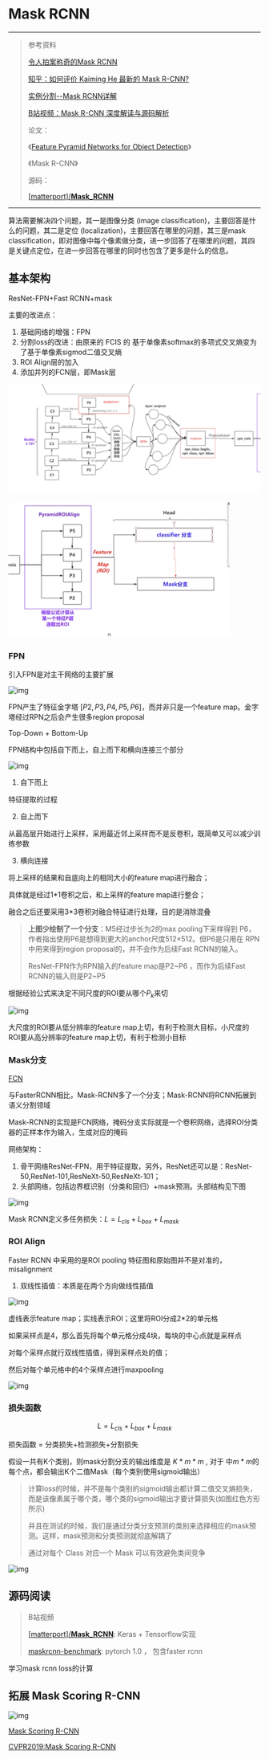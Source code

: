 # Mask RCNN

---

>参考资料
>
>[令人拍案称奇的Mask RCNN](<https://zhuanlan.zhihu.com/p/37998710>)
>
>[知乎：如何评价 Kaiming He 最新的 Mask R-CNN?](<https://www.zhihu.com/question/57403701>)
>
>[实例分割--Mask RCNN详解](<https://blog.csdn.net/qinghuaci666/article/details/80900882>)
>
>[B站视频：Mask R-CNN 深度解读与源码解析](<https://www.bilibili.com/video/av24795835?from=search&seid=5700274980241297444>)
>
>论文：
>
>《[Feature Pyramid Networks for Object Detection](https://arxiv.org/abs/1612.03144)》
>
>《Mask R-CNN》
>
>源码：
>
>[[matterport]/**Mask_RCNN**](<https://github.com/matterport/Mask_RCNN>)

---

算法需要解决四个问题，其一是图像分类 (image classification)，主要回答是什么的问题，其二是定位 (localization)，主要回答在哪里的问题，其三是mask classification，即对图像中每个像素做分类，进一步回答了在哪里的问题，其四是关键点定位，在进一步回答在哪里的同时也包含了更多是什么的信息。



## 基本架构

ResNet-FPN+Fast RCNN+mask

主要的改进点：

1. 基础网络的增强：FPN
2. 分割loss的改进：由原来的 FCIS 的 基于单像素softmax的多项式交叉熵变为了基于单像素sigmod二值交叉熵
3. ROI Align层的加入
4. 添加并列的FCN层，即Mask层

![1555935647640](assets/1555935647640.png)

![1555936775532](assets/1555936775532.png)

### FPN

引入FPN是对主干网络的主要扩展

![img](https://image.jiqizhixin.com/uploads/editor/35f55332-e651-42a4-8959-fc93dcad8003/1521687745095.jpg)

FPN产生了特征金字塔 $[P2,P3,P4,P5,P6]​$，而并非只是一个feature map。金字塔经过RPN之后会产生很多region proposal

Top-Down + Bottom-Up

FPN结构中包括自下而上，自上而下和横向连接三个部分

![img](https://pic4.zhimg.com/80/v2-fc500b77472298d7dacdd303f509c68b_hd.jpg)

1. 自下而上

特征提取的过程

2. 自上而下

从最高层开始进行上采样，采用最近邻上采样而不是反卷积，既简单又可以减少训练参数

3. 横向连接

将上采样的结果和自底向上的相同大小的feature map进行融合；

具体就是经过1*1卷积之后，和上采样的feature map进行整合；

融合之后还要采用3*3卷积对融合特征进行处理，目的是消除混叠



> **上图少绘制了一个分支**：M5经过步长为2的max pooling下采样得到 P6，作者指出使用P6是想得到更大的anchor尺度512×512。但P6是只用在 RPN中用来得到region proposal的，并不会作为后续Fast RCNN的输入。
>
> ResNet-FPN作为RPN输入的feature map是P2~P6 ，而作为后续Fast RCNN的输入则是P2~P5

根据经验公式来决定不同尺度的ROI要从哪个$P_k​$来切

![img](https://pic1.zhimg.com/80/v2-939a0ce072c0d8a2c4423d88b54c2680_hd.jpg)

大尺度的ROI要从低分辨率的feature map上切，有利于检测大目标，小尺度的ROI要从高分辨率的feature map上切，有利于检测小目标



### Mask分支

[FCN](<https://zhuanlan.zhihu.com/p/22976342>)

与FasterRCNN相比，Mask-RCNN多了一个分支；Mask-RCNN将RCNN拓展到语义分割领域

Mask-RCNN的实现是FCN网络，掩码分支实际就是一个卷积网络，选择ROI分类器的正样本作为输入，生成对应的掩码



网络架构：

1. 骨干网络ResNet-FPN，用于特征提取，另外，ResNet还可以是：ResNet-50,ResNet-101,ResNeXt-50,ResNeXt-101；
2. 头部网络，包括边界框识别（分类和回归）+mask预测。头部结构见下图



![img](https://img-blog.csdn.net/20181017170531183?watermark/2/text/aHR0cHM6Ly9ibG9nLmNzZG4ubmV0L3dhbmdkb25nd2VpMA==/font/5a6L5L2T/fontsize/400/fill/I0JBQkFCMA==/dissolve/70)



Mask RCNN定义多任务损失：$L=L_{cls}+L_{box}+L_{mask}​$



### ROI Align

Faster RCNN 中采用的是ROI pooling 特征图和原始图并不是对准的，misalignment

1. 双线性插值：本质是在两个方向做线性插值

![img](https://pic4.zhimg.com/80/v2-d5504827dd6c3cc170cc12185a812407_hd.jpg)

虚线表示feature map；实线表示ROI；这里将ROI分成2*2的单元格

如果采样点是4，那么首先将每个单元格分成4块，每块的中心点就是采样点

对每个采样点就行双线性插值，得到采样点处的值；

然后对每个单元格中的4个采样点进行maxpooling

![img](https://pic1.zhimg.com/80/v2-76b8a15c735d560f73718581de34249c_hd.jpg)

### 损失函数

$$ L=L_{cls}+L_{box}+L_{mask}$$

损失函数 = 分类损失+检测损失+分割损失

假设一共有K个类别，则mask分割分支的输出维度是 $K*m*m$ , 对于 中$m*m​$的每个点，都会输出K个二值Mask（每个类别使用sigmoid输出）

> 计算loss的时候，并不是每个类别的sigmoid输出都计算二值交叉熵损失，而是该像素属于哪个类，哪个类的sigmoid输出才要计算损失(如图红色方形所示)
>
> 并且在测试的时候，我们是通过分类分支预测的类别来选择相应的mask预测。这样，mask预测和分类预测就彻底解耦了
>
> 通过对每个 Class 对应一个 Mask 可以有效避免类间竞争

![img](https://pic1.zhimg.com/80/v2-a12e9c005947651ac7e78be12938a3f4_hd.jpg)



## 源码阅读

> B站视频
>
> [[matterport]/**Mask_RCNN**](<https://github.com/matterport/Mask_RCNN>): Keras + Tensorflow实现
>
> [maskrcnn-benchmark](<https://github.com/facebookresearch/maskrcnn-benchmark>): pytorch 1.0 ， 包含faster rcnn



学习mask rcnn loss的计算



## 拓展 Mask Scoring R-CNN

![img](https://img-blog.csdnimg.cn/20190316204634627.png?x-oss-process=image/watermark,type_ZmFuZ3poZW5naGVpdGk,shadow_10,text_aHR0cHM6Ly9ibG9nLmNzZG4ubmV0L3dlaXhpbl80MDk1NTI1NA==,size_16,color_FFFFFF,t_70)



[Mask Scoring R-CNN](<https://blog.csdn.net/weixin_40955254/article/details/88605164>)

[CVPR2019:Mask Scoring R-CNN](<https://zhuanlan.zhihu.com/p/58291808>)

